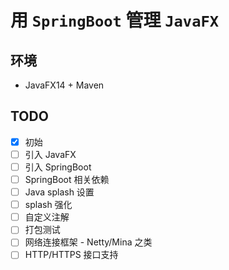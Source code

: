 # 用 `SpringBoot` 管理 `JavaFX`

## 环境

- JavaFX14 + Maven

## TODO

- [X] 初始
- [ ] 引入 JavaFX
- [ ] 引入 SpringBoot
- [ ] SpringBoot 相关依赖
- [ ] Java splash 设置
- [ ] splash 强化
- [ ] 自定义注解
- [ ] 打包测试
- [ ] 网络连接框架 - Netty/Mina 之类
- [ ] HTTP/HTTPS 接口支持
